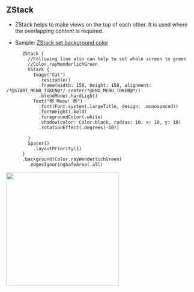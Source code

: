 ## ZStack


-  ZStack helps to make views on the top of each other. It is used where the overlapping content is required.

- Sample: [ZStack set background color](../code/ZStack/)

```
      ZStack {
        //Following line also can help to set whole screen to green
        //Color.rayWenderlichGreen
        VStack {
          Image("Cat")
            .resizable()
            .frame(width: 150, height: 150, alignment: /*@START_MENU_TOKEN@*/.center/*@END_MENU_TOKEN@*/)
            .blendMode(.hardLight)
          Text("😻 Meow! 😻")
            .font(Font.system(.largeTitle, design: .monospaced))
            .fontWeight(.bold)
            .foregroundColor(.white)
            .shadow(color: Color.black, radius: 10, x: 10, y: 10)
            .rotationEffect(.degrees(-10))
          
        }
        Spacer()
          .layoutPriority(1)
      }
      .background(Color.rayWenderlichGreen)
        .edgesIgnoringSafeArea(.all)

```
<p>
<image src="images/zstack.png" width="300"></image>
</p>


